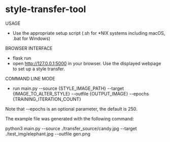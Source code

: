 # style-transfer-tool

USAGE

- Use the appropriate setup script (.sh for \*NIX systems including macOS, .bat for Windows)

BROWSER INTERFACE

- flask run
- open http://127.0.0.1:5000 in your browser. Use the displayed webpage to set up a style transfer.

COMMAND LINE MODE

- run main.py --source {STYLE_IMAGE_PATH} --target {IMAGE_TO_ALTER_STYLE} --outfile {OUTPUT_IMAGE} --epochs {TRAINING_ITERATION_COUNT}

Note that --epochs is an optional parameter, the default is 250.

The example file was generated with the following command:

python3 main.py --source ./transfer_source/candy.jpg --target ./test_img/elephant.jpg --outfile gen.png
